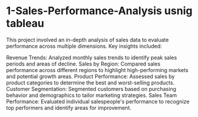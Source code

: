 # 1-Sales-Performance-Analysis usnig tableau

This project involved an in-depth analysis of sales data to evaluate performance across multiple dimensions. Key insights included:

Revenue Trends: Analyzed monthly sales trends to identify peak sales periods and areas of decline.
Sales by Region: Compared sales performance across different regions to highlight high-performing markets and potential growth areas.
Product Performance: Assessed sales by product categories to determine the best and worst-selling products.
Customer Segmentation: Segmented customers based on purchasing behavior and demographics to tailor marketing strategies.
Sales Team Performance: Evaluated individual salespeople's performance to recognize top performers and identify areas for improvement.
